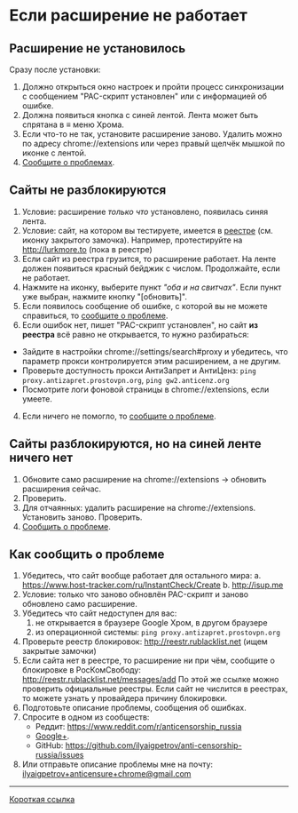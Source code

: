 # Если расширение не работает

## Расширение не установилось

Сразу после установки:

1. Должно открыться окно настроек и пройти процесс синхронизации с сообщением "PAC-скрипт установлен" или с информацией об ошибке.
2. Должна появиться кнопка с синей лентой. Лента может быть спрятана в ≡ меню Хрома.
3. Если что-то не так, установите расширение заново. Удалить можно по адресу chrome://extensions или через правый щелчёк мышкой по иконке с лентой.
4. [Сообщите о проблемах](#Как-сообщить-о-проблеме).

## Сайты не разблокируются

1. Условие: расширение _только что_ установлено, появилась синяя лента.
2. Условие: сайт, на котором вы тестируете, имеется в [реестре](http://reestr.rublacklist.net) (см. иконку закрытого замочка).
   Например, протестируйте на http://lurkmore.to (пока в реестре)
3. Если сайт из реестра грузится, то расширение работает. На ленте должен появиться красный бейджик с числом. Продолжайте, если не работает.
4. Нажмите на иконку, выберите пункт _"оба и на свитчах"_.
   Если пункт уже выбран, нажмите кнопку "[обновить]".
2. Если появилось сообщение об ошибке, с которой вы не можете справиться, то [сообщите о проблеме](#Как-сообщить-о-проблеме).
3. Если ошибок нет, пишет "PAC-скрипт установлен", но сайт __из реестра__ всё равно не открывается, то нужно разбираться:
  * Зайдите в настройки chrome://settings/search#proxy и убедитесь, что параметр прокси контролируется этим расширением, а не другим.
  * Проверьте доступность прокси АнтиЗапрет и АнтиЦенз: `ping proxy.antizapret.prostovpn.org`, `ping gw2.anticenz.org`
  * Посмотрите логи фоновой страницы в chrome://extensions, если умеете.
4. Если ничего не помогло, то [сообщите о проблеме](#Как-сообщить-о-проблеме).

## Сайты разблокируются, но на синей ленте ничего нет

1. Обновите само расширение на chrome://extensions -> обновить расширения сейчас.
2. Проверить.
2. Для отчаянных: удалить расширение на chrome://extensions. Установить заново. Проверить.
3. [Сообщить о проблеме](#Как-сообщить-о-проблеме).

## Как сообщить о проблеме

1. Убедитесь, что сайт вообще работает для остального мира:
   a. https://www.host-tracker.com/ru/InstantCheck/Create
   b. http://isup.me
2. Условие: только что заново обновлён PAC-скрипт и заново обновлено само расширение.
2. Убедитесь что сайт недоступен для вас:
   1) не открывается в браузере Google Хром, в другом браузере
   2) из операционной системы: `ping proxy.antizapret.prostovpn.org`
3. Проверьте реестр блокировок: http://reestr.rublacklist.net (ищем закрытые замочки)
4. Если сайта нет в реестре, то расширение ни при чём, сообщите о блокировке в РосКомСвободу:
     http://reestr.rublacklist.net/messages/add
   По этой же ссылке можно проверить официальные реестры. Если сайт не числится в реестрах, то можете узнать у провайдера причину блокировки.
5. Подготовьте описание проблемы, сообщения об ошибках.
6. Спросите в одном из сообществ:
   * Реддит: https://www.reddit.com/r/anticensorship_russia
   * [Google+](https://plus.google.com/communities/113037048541138220990/stream/0840196a-f974-4cc6-9c6d-060a7747b6bf).
   * GitHub: https://github.com/ilyaigpetrov/anti-censorship-russia/issues
7. Или отправьте описание проблемы мне на почту: ilyaigpetrov+anticensure+chrome@gmail.com

________

[Короткая ссылка](https://git.io/vgDQr)
